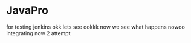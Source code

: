 # JavaPro
for testing jenkins
okk lets see ookkk
now we see
what happens nowoo
integrating now 2 attempt
